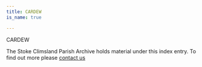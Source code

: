 ```yaml
---
title: CARDEW
is_name: true

---
```


CARDEW


The Stoke Climsland Parish Archive holds material under this index entry. To find out more please [contact us](/contact/)
